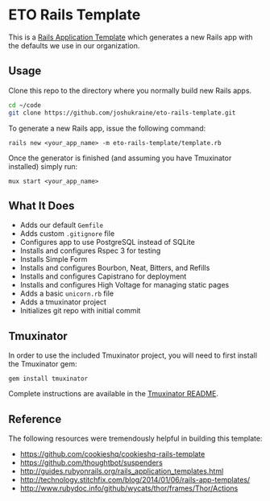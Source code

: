 # ETO Rails Template

This is a [Rails Application Template](http://guides.rubyonrails.org/rails_application_templates.html) which generates a new Rails app with the defaults we use in our organization.

## Usage

Clone this repo to the directory where you normally build new Rails apps.

```sh
cd ~/code
git clone https://github.com/joshukraine/eto-rails-template.git
```

To generate a new Rails app, issue the following command:

	rails new <your_app_name> -m eto-rails-template/template.rb

Once the generator is finished (and assuming you have Tmuxinator installed) simply run:

	mux start <your_app_name>

## What It Does

* Adds our default `Gemfile`
* Adds custom `.gitignore` file
* Configures app to use PostgreSQL instead of SQLite
* Installs and configures Rspec 3 for testing
* Installs Simple Form
* Installs and configures Bourbon, Neat, Bitters, and Refills
* Installs and configures Capistrano for deployment
* Installs and configures High Voltage for managing static pages
* Adds a basic `unicorn.rb` file
* Adds a tmuxinator project
* Initializes git repo with initial commit

## Tmuxinator

In order to use the included Tmuxinator project, you will need to first install the Tmuxinator gem:

	gem install tmuxinator

Complete instructions are available in the [Tmuxinator README][tmuxinator].

[tmuxinator]: (https://github.com/tmuxinator/tmuxinator/blob/master/README.md)

## Reference

The following resources were tremendously helpful in building this template:

* https://github.com/cookieshq/cookieshq-rails-template
* https://github.com/thoughtbot/suspenders
* http://guides.rubyonrails.org/rails_application_templates.html
* http://technology.stitchfix.com/blog/2014/01/06/rails-app-templates/
* http://www.rubydoc.info/github/wycats/thor/frames/Thor/Actions
